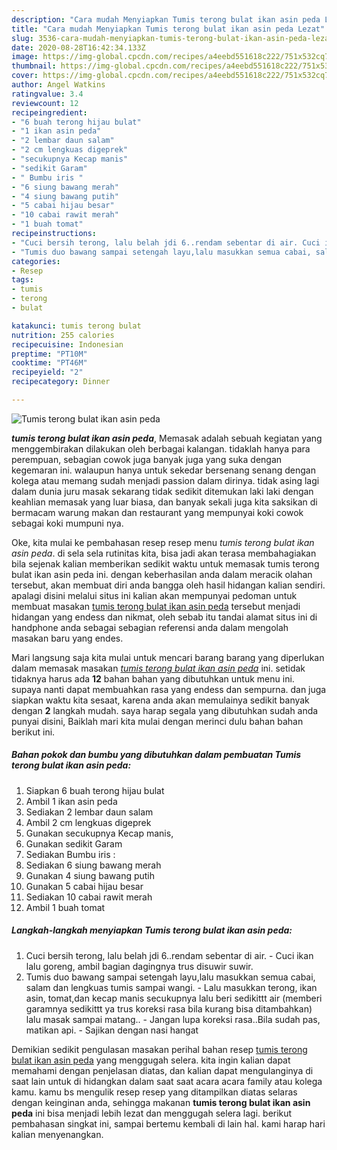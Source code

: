 ```yaml
---
description: "Cara mudah Menyiapkan Tumis terong bulat ikan asin peda Lezat"
title: "Cara mudah Menyiapkan Tumis terong bulat ikan asin peda Lezat"
slug: 3536-cara-mudah-menyiapkan-tumis-terong-bulat-ikan-asin-peda-lezat
date: 2020-08-28T16:42:34.133Z
image: https://img-global.cpcdn.com/recipes/a4eebd551618c222/751x532cq70/tumis-terong-bulat-ikan-asin-peda-foto-resep-utama.jpg
thumbnail: https://img-global.cpcdn.com/recipes/a4eebd551618c222/751x532cq70/tumis-terong-bulat-ikan-asin-peda-foto-resep-utama.jpg
cover: https://img-global.cpcdn.com/recipes/a4eebd551618c222/751x532cq70/tumis-terong-bulat-ikan-asin-peda-foto-resep-utama.jpg
author: Angel Watkins
ratingvalue: 3.4
reviewcount: 12
recipeingredient:
- "6 buah terong hijau bulat"
- "1 ikan asin peda"
- "2 lembar daun salam"
- "2 cm lengkuas digeprek"
- "secukupnya Kecap manis"
- "sedikit Garam"
- " Bumbu iris "
- "6 siung bawang merah"
- "4 siung bawang putih"
- "5 cabai hijau besar"
- "10 cabai rawit merah"
- "1 buah tomat"
recipeinstructions:
- "Cuci bersih terong, lalu belah jdi 6..rendam sebentar di air. Cuci ikan lalu goreng, ambil bagian dagingnya trus disuwir suwir."
- "Tumis duo bawang sampai setengah layu,lalu masukkan semua cabai, salam dan lengkuas tumis sampai wangi. Lalu masukkan terong, ikan asin, tomat,dan kecap manis secukupnya lalu beri sedikittt air (memberi garamnya sedikittt ya trus koreksi rasa bila kurang bisa ditambahkan) lalu masak sampai matang.. Jangan lupa koreksi rasa..Bila sudah pas, matikan api. Sajikan dengan nasi hangat"
categories:
- Resep
tags:
- tumis
- terong
- bulat

katakunci: tumis terong bulat 
nutrition: 255 calories
recipecuisine: Indonesian
preptime: "PT10M"
cooktime: "PT46M"
recipeyield: "2"
recipecategory: Dinner

---
```



![Tumis terong bulat ikan asin peda](https://img-global.cpcdn.com/recipes/a4eebd551618c222/751x532cq70/tumis-terong-bulat-ikan-asin-peda-foto-resep-utama.jpg)

<b><i>tumis terong bulat ikan asin peda</i></b>, Memasak adalah sebuah kegiatan yang menggembirakan dilakukan oleh berbagai kalangan. tidaklah hanya para perempuan, sebagian cowok juga banyak juga yang suka dengan kegemaran ini. walaupun hanya untuk sekedar bersenang senang dengan kolega atau memang sudah menjadi passion dalam dirinya. tidak asing lagi dalam dunia juru masak sekarang tidak sedikit ditemukan laki laki dengan keahlian memasak yang luar biasa, dan banyak sekali juga kita saksikan di bermacam warung makan dan restaurant yang mempunyai koki cowok sebagai koki mumpuni nya.

Oke, kita mulai ke pembahasan resep resep menu <i>tumis terong bulat ikan asin peda</i>. di sela sela rutinitas kita, bisa jadi akan terasa membahagiakan bila sejenak kalian memberikan sedikit waktu untuk memasak tumis terong bulat ikan asin peda ini. dengan keberhasilan anda dalam meracik olahan tersebut, akan membuat diri anda bangga oleh hasil hidangan kalian sendiri. apalagi disini melalui situs ini kalian akan mempunyai pedoman untuk membuat masakan <u>tumis terong bulat ikan asin peda</u> tersebut menjadi hidangan yang endess dan nikmat, oleh sebab itu tandai alamat situs ini di handphone anda sebagai sebagian referensi anda dalam mengolah masakan baru yang endes.




Mari langsung saja kita mulai untuk mencari barang barang yang diperlukan dalam memasak masakan <u><i>tumis terong bulat ikan asin peda</i></u> ini. setidak tidaknya harus ada <b>12</b> bahan bahan yang dibutuhkan untuk menu ini. supaya nanti dapat membuahkan rasa yang endess dan sempurna. dan juga siapkan waktu kita sesaat, karena anda akan memulainya sedikit banyak dengan <b>2</b> langkah mudah. saya harap segala yang dibutuhkan sudah anda punyai disini, Baiklah mari kita mulai dengan merinci dulu bahan bahan berikut ini.

<!--inarticleads1-->

##### Bahan pokok dan bumbu yang dibutuhkan dalam pembuatan Tumis terong bulat ikan asin peda:

1. Siapkan 6 buah terong hijau bulat
1. Ambil 1 ikan asin peda
1. Sediakan 2 lembar daun salam
1. Ambil 2 cm lengkuas digeprek
1. Gunakan secukupnya Kecap manis,
1. Gunakan sedikit Garam
1. Sediakan  Bumbu iris :
1. Sediakan 6 siung bawang merah
1. Gunakan 4 siung bawang putih
1. Gunakan 5 cabai hijau besar
1. Sediakan 10 cabai rawit merah
1. Ambil 1 buah tomat




<!--inarticleads2-->

##### Langkah-langkah menyiapkan Tumis terong bulat ikan asin peda:

1. Cuci bersih terong, lalu belah jdi 6..rendam sebentar di air. - Cuci ikan lalu goreng, ambil bagian dagingnya trus disuwir suwir.
1. Tumis duo bawang sampai setengah layu,lalu masukkan semua cabai, salam dan lengkuas tumis sampai wangi. - Lalu masukkan terong, ikan asin, tomat,dan kecap manis secukupnya lalu beri sedikittt air (memberi garamnya sedikittt ya trus koreksi rasa bila kurang bisa ditambahkan) lalu masak sampai matang.. - Jangan lupa koreksi rasa..Bila sudah pas, matikan api. - Sajikan dengan nasi hangat




Demikian sedikit pengulasan masakan perihal bahan resep <u>tumis terong bulat ikan asin peda</u> yang menggugah selera. kita ingin kalian dapat memahami dengan penjelasan diatas, dan kalian dapat mengulanginya di saat lain untuk di hidangkan dalam saat saat acara acara family atau kolega kamu. kamu bs mengulik resep resep yang ditampilkan diatas selaras dengan keinginan anda, sehingga makanan <b>tumis terong bulat ikan asin peda</b> ini bisa menjadi lebih lezat dan menggugah selera lagi. berikut pembahasan singkat ini, sampai bertemu kembali di lain hal. kami harap hari kalian menyenangkan.
